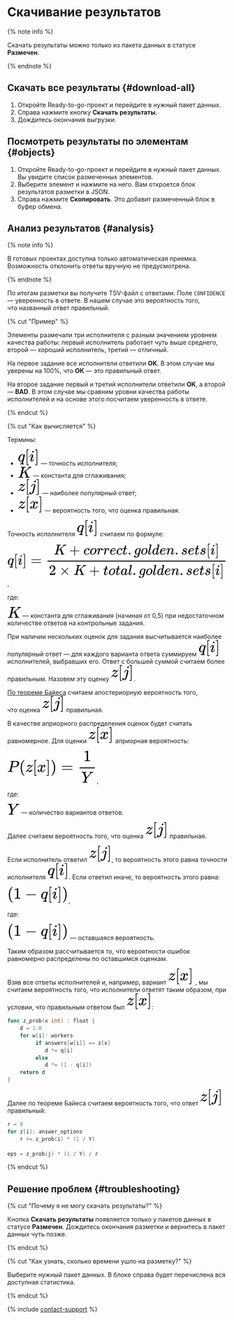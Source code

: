 # Скачивание результатов

{% note info %}

Скачать результаты можно только из пакета данных в статусе **Размечен**.

{% endnote %}

## Скачать все результаты {#download-all}

1. Откройте Ready-to-go-проект и перейдите в нужный пакет данных.
1. Справа нажмите кнопку **Скачать результаты**.
1. Дождитесь окончания выгрузки.

## Посмотреть результаты по элементам {#objects}

1. Откройте Ready-to-go-проект и перейдите в нужный пакет данных. Вы увидите список размеченных элементов.
1. Выберите элемент и нажмите на него. Вам откроется блок результатов разметки в JSON.
1. Справа нажмите **Скопировать**. Это добавит размеченный блок в буфер обмена.

## Анализ результатов {#analysis}

{% note info %}

В готовых проектах доступна только автоматическая приемка. Возможность отклонить ответы вручную не предусмотрена.

{% endnote %}

По итогам разметки вы получите TSV-файл с ответами. Поле `CONFIDENCE` — уверенность в ответе. В нашем случае это вероятность того, что названный ответ правильный.

{% cut "Пример" %}

Элементы размечали три исполнителя с разным значением уровнем качества работы: первый исполнитель работает чуть выше среднего, второй — хороший исполнитель, третий — отличный.

На первое задание все исполнители ответили **OK**. В этом случае мы уверены на 100%, что **ОК** — это правильный ответ.

На второе задание первый и третий исполнители ответили **OK**, а второй — **BAD**. В этом случае мы сравним уровни качества работы исполнителей и на основе этого посчитаем уверенность в ответе.

{% endcut %}

{% cut "Как вычисляется" %}

Термины:

- ![](../_images/qi.svg) — точность исполнителя;
- ![](../_images/k.svg) — константа для сглаживания;
- ![](../_images/zj.svg) — наиболее популярный ответ;
- ![](../_images/zx.svg) — вероятность того, что оценка правильная.

Точность исполнителя ![](../_images/qi.svg) считаем по формуле:

![](../_images/q-formula.svg),

где:

![](../_images/k.svg) — константа для сглаживания (начиная от 0,5) при недостаточном количестве ответов на контрольные задания.

При наличии нескольких оценок для задания высчитывается наиболее популярный ответ — для каждого варианта ответа суммируем ![](../_images/qi.svg) исполнителей, выбравших его. Ответ с большей суммой считаем более правильным. Назовем эту оценку ![](../_images/zj.svg).

[По теореме Байеса](https://ru.wikipedia.org/wiki/Теорема_Байеса) считаем апостериорную вероятность того, что оценка ![](../_images/zj.svg) правильная.

В качестве априорного распределения оценок будет считать равномерное. Для оценки ![](../_images/zx.svg) априорная вероятность:

![](../_images/p-formula.svg),

где:

![](../_images/Y.svg) — количество вариантов ответов.

Далее считаем вероятность того, что оценка ![](../_images/zj.svg) правильная.

Если исполнитель ответил ![](../_images/zj.svg), то вероятность этого равна точности исполнителя ![](../_images/qi.svg). Если ответил иначе, то вероятность этого равна:

![](../_images/1-q.svg),

где:

![](../_images/1-q.svg) — оставшаяся вероятность.

Таким образом рассчитывается то, что вероятности ошибок равномерно распределены по оставшимся оценкам.

Взяв все ответы исполнителей и, например, вариант ![](../_images/zx.svg) , мы считаем вероятность того, что исполнители ответят таким образом, при условии, что правильным ответом был ![](../_images/zx.svg):

```go
func z_prob(x int) : float {
    d = 1.0
    for w[i]: workers
         if answers[w[i]] == z[x]
            d *= q[i]
         else
            d *= (1 - q[i])
    return d
}
```

Далее по теореме Байеса считаем вероятность того, что ответ ![](../_images/zj.svg) правильный:

```go
r = 0
for z[i]: answer_options
    r += z_prob(i) * (1 / Y)

eps = z_prob(j) * (1 / Y) / r
```

{% endcut %}

## Решение проблем {#troubleshooting}

{% cut "Почему я не могу скачать результаты?" %}

Кнопка **Скачать результаты** появляется только у пакетов данных в статусе **Размечен**. Дождитесь окончания разметки и вернитесь в пакет данных чуть позже.

{% endcut %}

{% cut "Как узнать, сколько времени ушло на разметку?" %}

Выберите нужный пакет данных. В блоке справа будет перечислена вся доступная статистика.

{% endcut %}

{% include [contact-support](_includes/contact-support.md) %}